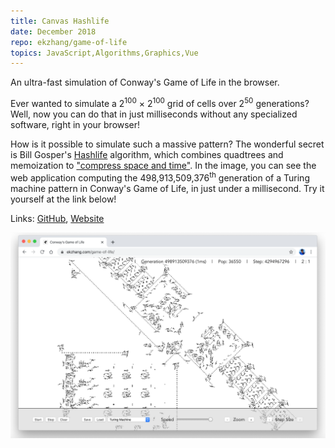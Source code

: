 ```yaml
---
title: Canvas Hashlife
date: December 2018
repo: ekzhang/game-of-life
topics: JavaScript,Algorithms,Graphics,Vue
---
```


<div class="row">
  <div class="col-md-8">
    <p class="lead">
      An ultra-fast simulation of Conway's Game of Life in the browser.
    </p>
    <p>
      Ever wanted to simulate a 2<sup>100</sup> &times; 2<sup>100</sup> grid of
      cells over 2<sup>50</sup> generations? Well, now you can do that in just
      milliseconds without any specialized software, right in your browser!
    </p>
    <p>
      How is it possible to simulate such a massive pattern? The wonderful
      secret is Bill Gosper's
      <a href="https://en.wikipedia.org/wiki/Hashlife">Hashlife</a> algorithm,
      which combines quadtrees and memoization to
      <a
        href="https://www.drdobbs.com/jvm/an-algorithm-for-compressing-space-and-t/184406478"
        >"compress space and time"</a
      >. In the image, you can see the web application computing the
      498,913,509,376<sup>th</sup>
      generation of a Turing machine pattern in Conway's Game of Life, in just
      under a millisecond. Try it yourself at the link below!
    </p>
    <p class="font-weight-bold">
      Links:
      <a href="https://github.com/ekzhang/game-of-life">GitHub</a>,
      <a href="https://ekzhang.github.io/game-of-life/">Website</a>
    </p>
  </div>
  <div class="col-md-4">
    <a href="/assets/images/game-of-life.png">
      <img
        class="img-fluid"
        alt="Conway's Game of Life - Turing Machine"
        src="/assets/images/game-of-life.png"
      />
    </a>
  </div>
</div>
